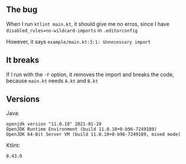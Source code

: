 ## The bug
When I run `ktlint main.kt`, it should give me no erros, since I have `disabled_rules=no-wildcard-imports` in `.editorconfig`

However, it says `example/main.kt:3:1: Unnecessary import`

## It breaks
If I run with the `-F` option, it removes the import and breaks the code, because `main.kt` needs `A.kt` and `B.kt`

## Versions
Java:
```
openjdk version "11.0.10" 2021-01-19
OpenJDK Runtime Environment (build 11.0.10+0-b96-7249189)
OpenJDK 64-Bit Server VM (build 11.0.10+0-b96-7249189, mixed mode)
```

Ktlint:
```
0.43.0
```
